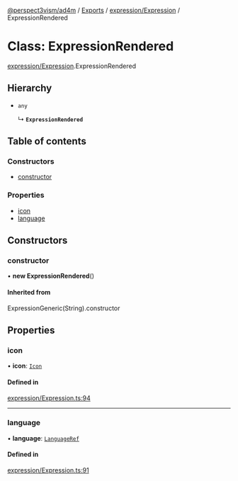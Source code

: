 [@perspect3vism/ad4m](../README.md) / [Exports](../modules.md) / [expression/Expression](../modules/expression_Expression.md) / ExpressionRendered

# Class: ExpressionRendered

[expression/Expression](../modules/expression_Expression.md).ExpressionRendered

## Hierarchy

- `any`

  ↳ **`ExpressionRendered`**

## Table of contents

### Constructors

- [constructor](expression_Expression.ExpressionRendered.md#constructor)

### Properties

- [icon](expression_Expression.ExpressionRendered.md#icon)
- [language](expression_Expression.ExpressionRendered.md#language)

## Constructors

### constructor

• **new ExpressionRendered**()

#### Inherited from

ExpressionGeneric(String).constructor

## Properties

### icon

• **icon**: [`Icon`](language_Icon.Icon.md)

#### Defined in

[expression/Expression.ts:94](https://github.com/perspect3vism/ad4m/blob/cbcbd30/src/expression/Expression.ts#L94)

___

### language

• **language**: [`LanguageRef`](language_LanguageRef.LanguageRef.md)

#### Defined in

[expression/Expression.ts:91](https://github.com/perspect3vism/ad4m/blob/cbcbd30/src/expression/Expression.ts#L91)
